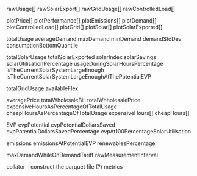 rawUsage[]
rawSolarExport[]
rawGridUsage[]
rawControlledLoad[]

plotPrice[]
plotPerformance[]
plotEmissions[]
plotDemand[]
plotControlledLoad[]
plotGrid[]
plotSolar[]
plotSolarExported[]

totalUsage
averageDemand
maxDemand
minDemand
demandStdDev
consumptionBottomQuantile

totalSolarUsage
totalSolarExported
solarIndex
solarSavings
solarUtilisationPercentage
usageDuringSolarHoursPercentage
isTheCurrentSolarSystemLargeEnough
isTheCurrentSolarSystemLargeEnoughAtThePotentialEVP

totalGridUsage
availableFlex

averagePrice
totalWholesaleBill
totalWhholesalePrice
expensiveHoursAsPercentageOfTotalUsage
cheapHoursAsPercentageOfTotalUsage
expensiveHours[]
cheapHours[]

EVP
evpPotential
evpPotentialDollarsSaved
evpPotentialDollarsSavedPercentage
evpAt100PercentageSolarUtilisation

emissions
emissionsAtPotentialEVP
renewablesPercentage

maxDemandWhileOnDemandTariff
rawMeasurementInterval

collator - construct the parquet file (?)
metrics -
